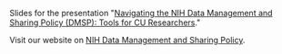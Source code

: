 Slides for the presentation "[Navigating the NIH Data Management and Sharing Policy (DMSP): Tools for CU Researchers](https://cu-boulder-crdds.github.io/NIH_presentation/presentation/RIO_NIH%20presentation.pdf)."

Visit our website on [NIH Data Management and Sharing Policy](https://cu-boulder-crdds.github.io/nih_dmsp_primer/).
